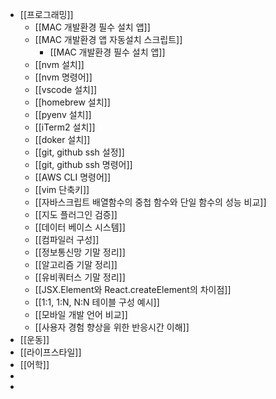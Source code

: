 - [[프로그래밍]]
	- [[MAC 개발환경 필수 설치 앱]]
	- [[MAC 개발환경 앱 자동설치 스크립트]]
		- [[MAC 개발환경 필수 설치 앱]]
	- [[nvm 설치]]
	- [[nvm 명령어]]
	- [[vscode 설치]]
	- [[homebrew 설치]]
	- [[pyenv 설치]]
	- [[iTerm2 설치]]
	- [[doker 설치]]
	- [[git, github ssh 설정]]
	- [[git, github ssh 명령어]]
	- [[AWS CLI 명령어]]
	- [[vim 단축키]]
	- [[자바스크립트 배열함수의 중첩 함수와 단일 함수의 성능 비교]]
	- [[지도 플러그인 검증]]
	- [[데이터 베이스 시스템]]
	- [[컴파일러 구성]]
	- [[정보통신망 기말 정리]]
	- [[알고리즘 기말 정리]]
	- [[유비쿼터스 기말 정리]]
	- [[JSX.Element와 React.createElement의 차이점]]
	- [[1:1, 1:N, N:N 테이블 구성 예시]]
	- [[모바일 개발 언어 비교]]
	- [[사용자 경험 향상을 위한 반응시간 이해]]
- [[운동]]
- [[라이프스타일]]
- [[어학]]
-
-